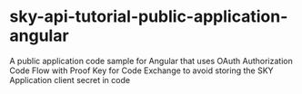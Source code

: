 # sky-api-tutorial-public-application-angular
A public application code sample for Angular that uses OAuth Authorization Code Flow with Proof Key for Code Exchange  to avoid storing the SKY Application client secret in code
